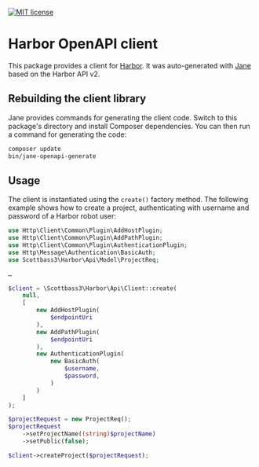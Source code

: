 [![MIT license](http://img.shields.io/badge/license-MIT-brightgreen.svg)](http://opensource.org/licenses/MIT)

# Harbor OpenAPI client

This package provides a client for [Harbor](https://goharbor.io/). It was 
auto-generated with [Jane](https://github.com/janephp/janephp) based on the 
Harbor API v2. 

## Rebuilding the client library

Jane provides commands for generating the client code. Switch to this 
package's directory and install Composer dependencies. You can then run a 
command for generating the code: 

```bash
composer update
bin/jane-openapi-generate
```

## Usage

The client is instantiated using the `create()` factory method. The 
following example shows how to create a project, authenticating with 
username and password of a Harbor robot user: 

```php
use Http\Client\Common\Plugin\AddHostPlugin;
use Http\Client\Common\Plugin\AddPathPlugin;
use Http\Client\Common\Plugin\AuthenticationPlugin;
use Http\Message\Authentication\BasicAuth;
use Scottbass3\Harbor\Api\Model\ProjectReq;

…

$client = \Scottbass3\Harbor\Api\Client::create(
    null,
    [
        new AddHostPlugin(
            $endpointUri
        ),
        new AddPathPlugin(
            $endpointUri
        ),
        new AuthenticationPlugin(
            new BasicAuth(
                $username,
                $password,
            )
        )
    ]
);

$projectRequest = new ProjectReq();
$projectRequest
    ->setProjectName((string)$projectName)
    ->setPublic(false);

$client->createProject($projectRequest);
```
